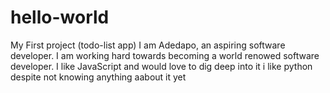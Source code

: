 # hello-world
My First project (todo-list app)
I am Adedapo, an aspiring software developer. I am working hard towards becoming a world renowed software developer. I like JavaScript and would love to dig deep into it
i like python despite not knowing anything aabout it yet
